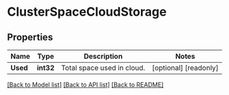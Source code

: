 # ClusterSpaceCloudStorage

## Properties

Name | Type | Description | Notes
------------ | ------------- | ------------- | -------------
**Used** | **int32** | Total space used in cloud. | [optional] [readonly] 

[[Back to Model list]](../README.md#documentation-for-models) [[Back to API list]](../README.md#documentation-for-api-endpoints) [[Back to README]](../README.md)


